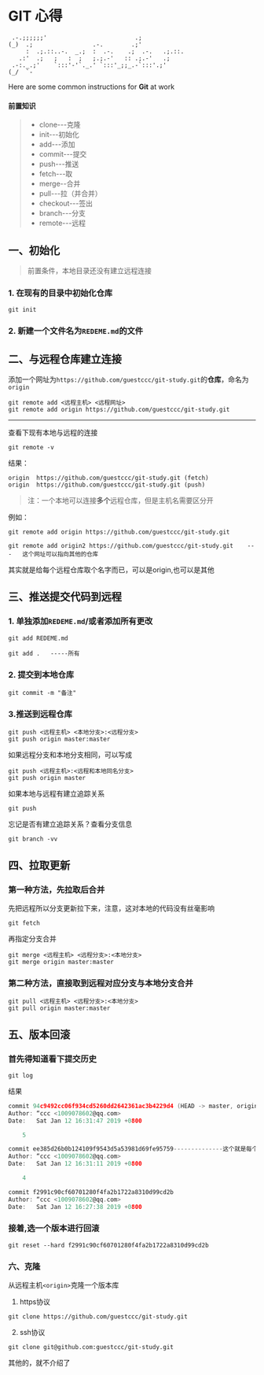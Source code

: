 # GIT 心得

```
 .-.;;;;;;'                         .;             
(_)  .;                 .-.        .;'             
     :  .;.::..-.  _.;  :  .-.    .;  .-.   .;.::. 
   .:'  .;   ;   :  ;   ;.;.-'   :: .;.-'   .;     
 .-:._.;'    `:::'-'`._.' `:::'_;;_.-`:::'.;'      
(_/  `-        
```                                    

Here are some common instructions for **Git** at work


#### 前置知识

> * clone---克隆
> * init---初始化
> * add---添加
> * commit---提交
> * push---推送
> * fetch---取
> * merge--合并
> * pull---拉（并合并）
> * checkout---签出
> * branch---分支
> * remote---远程



## 一、初始化

> 前置条件，本地目录还没有建立远程连接

### 1. 在现有的目录中初始化仓库

```
git init
```

### 2. 新建一个文件名为`REDEME.md`的文件

## 二、与远程仓库建立连接

添加一个网址为`https://github.com/guestccc/git-study.git`的**仓库**，命名为`origin`

```
git remote add <远程主机> <远程网址>
git remote add origin https://github.com/guestccc/git-study.git
```

---

查看下现有本地与远程的连接

```
git remote -v
```

结果：

```
origin  https://github.com/guestccc/git-study.git (fetch)
origin  https://github.com/guestccc/git-study.git (push)
```

> 注：一个本地可以连接**多个**远程仓库，但是主机名需要区分开

例如：

```
git remote add origin https://github.com/guestccc/git-study.git

git remote add origin2 https://github.com/guestccc/git-study.git    ---   这个网址可以指向其他的仓库
```

其实就是给每个远程仓库取个名字而已，可以是origin,也可以是其他

## 三、推送提交代码到远程

### 1. 单独添加`REDEME.md`/或者添加所有更改

```
git add REDEME.md

git add .   -----所有
```

### 2. 提交到本地仓库

```
git commit -m "备注"
```

### 3.推送到远程仓库

```
git push <远程主机> <本地分支>:<远程分支>
git push origin master:master
```

如果远程分支和本地分支相同，可以写成

```
git push <远程主机>:<远程和本地同名分支>
git push origin master
```

如果本地与远程有建立追踪关系

```
git push
```

忘记是否有建立追踪关系？查看分支信息

```
git branch -vv
```

## 四、拉取更新

### 第一种方法，先拉取后合并

先把远程所以分支更新拉下来，注意，这对本地的代码没有丝毫影响

```
git fetch
```

再指定分支合并

```
git merge <远程主机> <远程分支>:<本地分支>
git merge origin master:master
```

### 第二种方法，直接取到远程对应分支与本地分支合并

```
git pull <远程主机> <远程分支>:<本地分支>
git pull origin master:master
```

## 五、版本回滚

### 首先得知道看下提交历史

```
git log
```

结果

```c
commit 94c9492cc06f934cd5260dd2642361ac3b4229d4 (HEAD -> master, origin/master)
Author: “ccc <1009078602@qq.com>
Date:   Sat Jan 12 16:31:47 2019 +0800

    5

commit ee385d26b0b124109f9543d5a53981d69fe95759--------------这个就是每个版本的id(版本号)
Author: “ccc <1009078602@qq.com>
Date:   Sat Jan 12 16:31:11 2019 +0800

    4

commit f2991c90cf60701280f4fa2b1722a8310d99cd2b
Author: “ccc <1009078602@qq.com>
Date:   Sat Jan 12 16:27:38 2019 +0800
```

### 接着,选一个版本进行回滚

```
git reset --hard f2991c90cf60701280f4fa2b1722a8310d99cd2b
```


### 六、克隆

从远程主机`<origin>`克隆一个版本库

1. https协议

`git clone https://github.com/guestccc/git-study.git`

2. ssh协议

`git clone git@github.com:guestccc/git-study.git`

其他的，就不介绍了